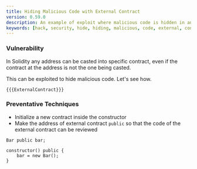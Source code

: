 ```yaml
---
title: Hiding Malicious Code with External Contract
version: 0.59.0
description: An example of exploit where malicious code is hidden in an external contract in Solidity
keywords: [hack, security, hide, hiding, malicious, code, external, contract]
---
```


### Vulnerability

In Solidity any address can be casted into specific contract,
even if the contract at the address is not the one being casted.

This can be exploited to hide malicious code. Let's see how.

```solidity
{{{ExternalContract}}}
```

### Preventative Techniques

- Initialize a new contract inside the constructor
- Make the address of external contract `public` so that the code of the
  external contract can be reviewed

```solidity
Bar public bar;

constructor() public {
    bar = new Bar();
}
```
